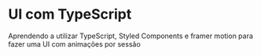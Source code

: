 # UI com TypeScript
Aprendendo a utilizar TypeScript, Styled Components e framer motion para fazer uma UI com animações por sessão
